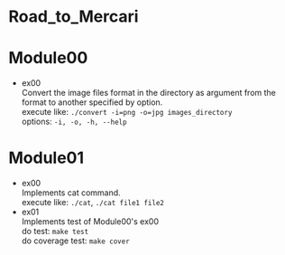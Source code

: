 # Road_to_Mercari

# Module00
- ex00  
Convert the image files format in the directory as argument from the format to another specified by option.  
execute like: `./convert -i=png -o=jpg images_directory`  
options: `-i, -o, -h, --help`

# Module01
- ex00  
Implements cat command.  
execute like: `./cat`, `./cat file1 file2`  
- ex01  
Implements test of Module00's ex00  
do test: `make test`  
do coverage test: `make cover`
